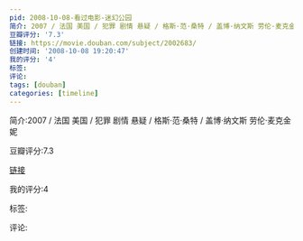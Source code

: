 ```yaml
---
pid: 2008-10-08-看过电影-迷幻公园
简介: 2007 / 法国 美国 / 犯罪 剧情 悬疑 / 格斯·范·桑特 / 盖博·纳文斯 劳伦·麦克金妮
豆瓣评分: '7.3'
链接: https://movie.douban.com/subject/2002683/
创建时间: '2008-10-08 19:20:47'
我的评分: '4'
标签:
评论:
tags: [douban]
categories: [timeline]
---
```

简介:2007 / 法国 美国 / 犯罪 剧情 悬疑 / 格斯·范·桑特 / 盖博·纳文斯 劳伦·麦克金妮

豆瓣评分:7.3

[链接](https://movie.douban.com/subject/2002683/)

我的评分:4

标签:

评论:

